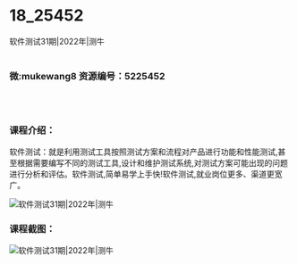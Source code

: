 # 18_25452
软件测试31期|2022年|测牛
<br/></br>
<h3>微:mukewang8 资源编号：5225452</h3>
<br/></br>
<h3>课程介绍：</h3>
<p><a title="查看与 软件测试 相关的文章" target="_blank">软件测试</a>：就是利用测试工具按照测试方案和流程对产品进行功能和性能测试,甚至根据需要编写不同的测试工具,设计和维护测试系统,对测试方案可能出现的问题进行分析和评估。软件测试,简单易学上手快!软件测试,就业岗位更多、渠道更宽广。</p>
<p><img src="https://www.ko996.com/wp-content/uploads/img/2022/07/1-98-300x150.png" alt="软件测试31期|2022年|测牛"></p>
<div class="info-desc">
<h3>课程截图：</h3>
<p><img src="https://www.ko996.com/wp-content/uploads/img/2022/07/2-98.png" alt="软件测试31期|2022年|测牛"></p>


			
</div>
